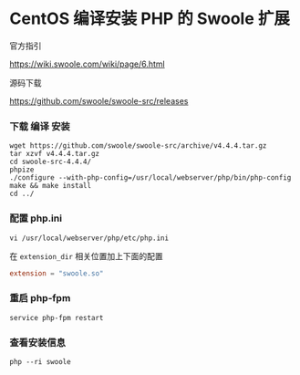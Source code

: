 # CentOS 编译安装 PHP 的 Swoole 扩展



官方指引

<https://wiki.swoole.com/wiki/page/6.html>



源码下载

<https://github.com/swoole/swoole-src/releases>



### 下载 编译 安装

```shell
wget https://github.com/swoole/swoole-src/archive/v4.4.4.tar.gz
tar xzvf v4.4.4.tar.gz
cd swoole-src-4.4.4/
phpize
./configure --with-php-config=/usr/local/webserver/php/bin/php-config
make && make install
cd ../

```



### 配置 php.ini

```shell
vi /usr/local/webserver/php/etc/php.ini
```

在 `extension_dir` 相关位置加上下面的配置

```conf
extension = "swoole.so"
```



### 重启 php-fpm

```shell
service php-fpm restart
```



### 查看安装信息

```shell
php --ri swoole
```



